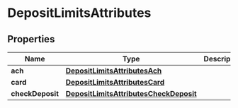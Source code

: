 # DepositLimitsAttributes

## Properties
Name | Type | Description | Notes
------------ | ------------- | ------------- | -------------
**ach** | [**DepositLimitsAttributesAch**](DepositLimitsAttributesAch.md) |  | 
**card** | [**DepositLimitsAttributesCard**](DepositLimitsAttributesCard.md) |  | 
**checkDeposit** | [**DepositLimitsAttributesCheckDeposit**](DepositLimitsAttributesCheckDeposit.md) |  | 
